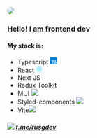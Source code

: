 
<img class="image" src="https://i.pinimg.com/1200x/10/41/13/1041137165ffcae9d691824846e5f886.jpg" height="250" style="border-radius: 10px" align="center">

### Hello! I am frontend dev
#### My stack is:

- Typescript <img src="https://raw.githubusercontent.com/devicons/devicon/1119b9f84c0290e0f0b38982099a2bd027a48bf1/icons/typescript/typescript-original.svg" width="16" alt="" />
- React  <img src="https://github.com/devicons/devicon/blob/master/icons/react/react-original.svg" width="16" />
- Next JS <img src="https://raw.githubusercontent.com/samfromaway/samfromaway/master/.github/images/nextjs.png" width="16" alt="" />
- Redux Toolkit  <img src="https://cdn.worldvectorlogo.com/logos/redux.svg" width="16" alt="" />
- MUI <img src="https://media.zeemly.com/zeemly/product/material-ui.png" width="16"  />
- Styled-components  <img src="https://avatars.githubusercontent.com/u/20658825?s=48&v=4" width="16"/>
-  Vite<img src="https://vitejs.dev/logo.svg" width="16"/>

##### <img src="https://user-images.githubusercontent.com/49933115/139837223-bf23d3a9-4638-4e17-994a-ac8678d5f517.png" height='16px'/>  [t.me/rusgdev](https://t.me/rusgdev)

